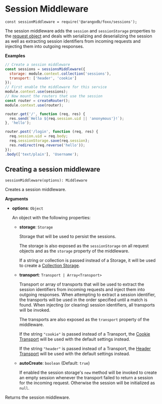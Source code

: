 Session Middleware
==================

`const sessionMiddleware = require('@arangodb/foxx/sessions');`

The session middleware adds the `session` and `sessionStorage` properties to the [request object](../Router/Request.md) and deals with serializing and deserializing the session as well as extracting session identifiers from incoming requests and injecting them into outgoing responses.

**Examples**

```js
// Create a session middleware
const sessions = sessionsMiddleware({
  storage: module.context.collection('sessions'),
  transport: ['header', 'cookie']
});
// First enable the middleware for this service
module.context.use(sessions);
// Now mount the routers that use the session
const router = createRouter();
module.context.use(router);

router.get('/', function (req, res) {
  res.send(`Hello ${req.session.uid || 'anonymous'}!`);
}, 'hello');

router.post('/login', function (req, res) {
  req.session.uid = req.body;
  req.sessionStorage.save(req.session);
  res.redirect(req.reverse('hello'));
});
.body(['text/plain'], 'Username');
```

Creating a session middleware
-----------------------------

`sessionMiddleware(options): Middleware`

Creates a session middleware.

**Arguments**

* **options**: `Object`

  An object with the following properties:

  * **storage**: `Storage`

    Storage that will be used to persist the sessions.

    The storage is also exposed as the `sessionStorage` on all request objects and as the `storage` property of the middleware.

    If a string or collection is passed instead of a Storage, it will be used to create a [Collection Storage](Storages/Collection.md).

  * **transport**: `Transport | Array<Transport>`

    Transport or array of transports that will be used to extract the session identifiers from incoming requests and inject them into outgoing responses. When attempting to extract a session identifier, the transports will be used in the order specified until a match is found. When injecting (or clearing) session identifiers, all transports will be invoked.

    The transports are also exposed as the `transport` property of the middleware.

    If the string `"cookie"` is passed instead of a Transport, the [Cookie Transport](Transports/Cookie.md) will be used with the default settings instead.

    If the string `"header"` is passed instead of a Transport, the [Header Transport](Transports/Header.md) will be used with the default settings instead.

  * **autoCreate**: `boolean` (Default: `true`)

    If enabled the session storage's `new` method will be invoked to create an empty session whenever the transport failed to return a session for the incoming request. Otherwise the session will be initialized as `null`.

Returns the session middleware.
